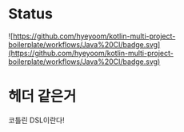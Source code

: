 # Status

![https://github.com/hyeyoom/kotlin-multi-project-boilerplate/workflows/Java%20CI/badge.svg](https://github.com/hyeyoom/kotlin-multi-project-boilerplate/workflows/Java%20CI/badge.svg)

# 헤더 같은거

코틀린 DSL이란다!